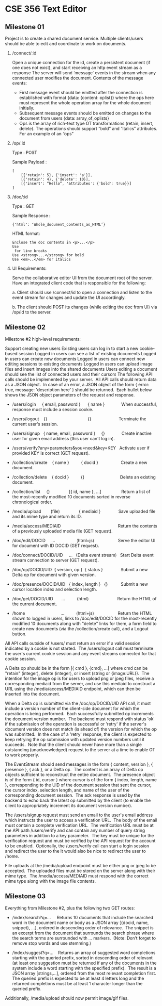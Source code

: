 # CSE 356 Text Editor

## Milestone 01

Project is to create a shared document service. Multiple clients/users should be able to edit and coordinate to work on documents.

1. /connect/:id

    Open a unique connection for the id, create a persistent document (if one does not exist), and start receiving an http event stream as a response The server will send ‘message’ events in the stream when any connected user modifies the document. Contents of the message events:

    * First message event should be emitted after the connection is established with format {data: {content: oplist}} where the ops here must represent the whole operation array for the whole document initially.
    * Subsequent message events should be emitted on changes to the document from users {data: array_of_oplists}
    * Ops is the array of rich-text type OT transformations (retain, insert, delete). The operations should support “bold” and “italics” attributes. For an example of an “ops”

2. /op/:id

    Type : POST

    Sample Payload :
    ```
    [
        [{'retain': 5}, {'insert': 'a'}],
        [{'retain': 4}, {'delete': 10}],
        [{'insert': “Hello”, 'attributes': {'bold': true}}]
    ]
    ```
3. /doc/:id

    Type : GET

    Sample Response :
    ```
    {'html': ‘Whole_document_contents_as_HTML’}
    ```
    HTML format:
    ```
    Enclose the doc contents in <p>...</p>
    Use 
     for line breaks
    Use <strong>...</strong> for bold
    Use <em>..</em> for italics
    ```

4. UI Requirements: 

    Serve the collaborative editor UI from the document root of the server.
    Have an integrated client code that is responsible for the following:

    a. Client should use /connect/id to open a connection and listen to the event stream for changes and update the UI accordingly.
    
    b. The client should POST its changes (while editing the doc from UI)  via /op/id to the server.

## Milestone 02

Milestone #2 high-level requirements:

Support creating new users
Existing users can log in to start a new cookie-based session
Logged in users can see a list of existing documents
Logged in users can create new documents
Logged in users can connect new editing sessions to existing documents
Logged in users can upload image files and insert images into the shared documents
Users editing a document should see the list of connected users and their cursors
The following API calls should be implemented by your server.  All API calls should return data as a JSON object.  In case of an error, a JSON object of the form { error: true, message: 'description here' } should be returned.  Each bullet below shows the JSON object parameters of the request and response.

* /users/login     { email, password }      { name }              When successful, response must include a session cookie.

* /users/logout    {}                                  {}                       Terminate the current user's session.

* /users/signup   { name, email, password }     {}              Create inactive user for given email address (this user can't log in).

* /users/verify?any=parameters&you=need&key=KEY   Activate user if provided KEY is correct (GET request).

* /collection/create    { name }          { docid }                   Create a new document.

* /collection/delete    { docid }          {}                              Delete an existing document.

* /collection/list     {}                [{ id, name }, ...]                 Return a list of the most-recently modified 10 documents sorted in reverse chronological order.

* /media/upload        (file)                { mediaid }               Save uploaded file and its mime type and return its ID.

* /media/access/MEDIAID                                                Return the contents of a previously uploaded media file (GET request).

* /doc/edit/DOCID     ...                  (html+js)                    Serve the editor UI for document with ID DOCID (GET request).

* /doc/connect/DOCID/UID     ...   (Delta event stream)   Start Delta event stream connection to server (GET request).

* /doc/op/DOCID/UID  { version, op }  { status }               Submit a new Delta op for document with given version.

* /doc/presence/DOCID/UID   { index, length }   {}           Submit a new cursor location index and selection length.

* /doc/get/DOCID/UID       ...          (html)                        Return the HTML of the current document.

* /home                              ...          (html+js)                    Return the HTML shown to logged in users, links to /doc/edit/DOCID for the most-recently modified 10 documents along with "delete" links for them, a form field to create new documents (via the /collection/create call), and a Logout button.

All API calls outside of /users/ must return an error if a valid session indicated by a cookie is not started.  The /users/logout call must terminate the user's current cookie session and any event streams connected for that cookie session.

A Delta op should be in the form [{ cmd }, {cmd}, ...] where cmd can be "retain" (integer), delete (integer), or insert (string or {image:URL}).  The intention for the image op is for users to upload png or jpeg files, receive a corresponding mediaid from the server, and use this mediaid to construct a URL using the /media/access/MEDIAID endpoint, which can then be inserted into the document.

When a Delta op is submitted via the /doc/op/DOCID/UID API call, it must include a version number of the client-side document for which the operation is being performed.  Each successfully submitted op increments the document version number.  The backend must respond with status 'ok' if the submission of the operation is successful or 'retry' if the server's document version does not match (is ahead of) the version for which the op was submitted.  In the case of a 'retry' response, the client is expected to keep retrying the op submission with updated version numbers until it succeeds.  Note that the client should never have more than a single outstanding (unacknowledged) request to the server at a time to enable OT to work properly.

The EventStream should send messages in the form { content, version }, { presence }, { ack }, or a Delta op.  The content is an array of Delta op objects sufficient to reconstruct the entire document.  The presence object is of the form { id, cursor } where cursor is of the form { index, length, name }, corresponding to the UID of the document session that sent the cursor, the cursor index, selection length, and name of the user of the corresponding document session.  The ack response is used by the backend to echo back the latest op submitted by the client (to enable the client to appropriately increment its document version number).

The /users/signup request must send an email to the user's email address which instructs the user to access a verification URL.  The body of the email must contain a complete verification URL.  The verification URL must be at the API path /users/verify and can contain any number of query string parameters in addition to a key parameter.  The key must be unique for the verification request and must be verified by the API request for the account to be enabled.  Optionally, the /users/verify call can start a login session and redirect the user to the It would also be nice to redirect the user to /home.

File uploads at the /media/upload endpoint must be either png or jpeg to be accepted.  The uploaded files must be stored on the server along with their mime type.  The /media/access/MEDIAID must respond with the correct mime type along with the image file contents.

## Milestone 03

Everything from Milestone #2, plus the following two GET routes:

* /index/search?q=...     Returns 10 documents that include the searched word in the document name or body as a JSON array [{docid, name, snippet}, ...], ordered in descending order of relevance.  The snippet is an excerpt from the document that surrounds the search phrase where the search terms are surrounded with <em>...</em> markers.  (Note: Don't forget to remove stop words and use stemming.)

* /index/suggest?q=...    Returns an array of suggested word completions starting with the queried prefix, sorted in descending order of relevant (at least one suggestion must be returned if any of the documents in the system include a word starting with the specified prefix).  The result is a JSON array [strings,...], ordered from the most relevant completion first.  The queried prefix is expected to be at least 4 letters long and the returned completions must be at least 1 character longer than the queried prefix.

Additionally, /media/upload should now permit image/gif files.